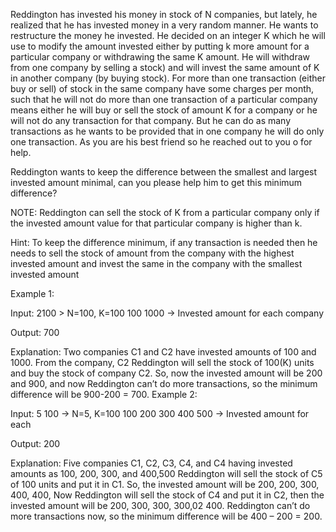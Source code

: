Reddington has invested his money in stock of N companies, but lately, he realized that he has invested money in a very random manner. He wants to restructure the money he invested. He decided on an integer K which he will use to modify the amount invested either by putting k more amount for a particular company or withdrawing the same K amount. He will withdraw from one company by selling a stock) and will invest the same amount of K in another company (by buying stock). For more than one transaction (either buy or sell) of stock in the same company have some charges per month, such that he will not do more than one transaction of a particular company means either he will buy or sell the stock of amount K for a company or he will not do any transaction for that company. But he can do as many transactions as he wants to be provided that in one company he will do only one transaction. As you are his best friend so he reached out to you o for help.

Reddington wants to keep the difference between the smallest and largest invested amount minimal, can you please help him to get this minimum difference?

NOTE: Reddington can sell the stock of K from a particular company only if the invested amount value for that particular company is higher than k.

Hint: To keep the difference minimum, if any transaction is needed then he needs to sell the stock of amount from the company with the highest invested amount and invest the same in the company with the smallest invested amount

Example 1:

Input:
2100 > N=100, K=100
100 1000 -> Invested amount for each company

Output:
700

Explanation:
Two companies C1 and C2 have invested amounts of 100 and 1000. From the company, C2 Reddington will sell the stock of 100(K) units and buy the stock of company C2. So, now the invested amount will be 200 and 900, and now Reddington can’t do more transactions, so the minimum difference will be 900-200 = 700.
Example 2:

Input:
5 100 -> N=5, K=100
100 200 300 400 500 -> Invested amount for each

Output:
200


Explanation:
Five companies C1, C2, C3, C4, and C4 having invested amounts as 100, 200, 300, and 400,500 Reddington will sell the stock of C5 of 100 units and put it in C1. So, the invested amount will be 200, 200, 300, 400, 400, Now Reddington will sell the stock of C4 and put it in C2, then the invested amount will be 200, 300, 300, 300,02 400. Reddington can’t do more transactions now, so the minimum difference will be 400 – 200 = 200.